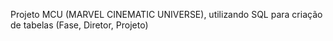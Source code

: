 Projeto MCU (MARVEL CINEMATIC UNIVERSE), utilizando SQL para criação de tabelas (Fase, Diretor, Projeto)